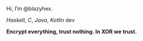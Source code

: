 Hi, I’m @blazyhex.

*Haskell*, *C*, *Java*, *Kotlin* dev

**Encrypt everything, trust nothing. In XOR we trust.**
